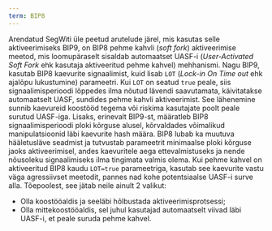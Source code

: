 ```yaml
---
term: BIP8
---
```


Arendatud SegWiti üle peetud arutelude järel, mis kasutas selle aktiveerimiseks BIP9, on BIP8 pehme kahvli (*soft fork*) aktiveerimise meetod, mis loomupäraselt sisaldab automaatset UASF-i (*User-Activated Soft Fork* ehk kasutaja aktiveeritud pehme kahvel) mehhanismi. Nagu BIP9, kasutab BIP8 kaevurite signaalimist, kuid lisab `LOT` (*Lock-in On Time out* ehk ajalõpu lukustumine) parameetri. Kui `LOT` on seatud `true` peale, siis signaalimisperioodi lõppedes ilma nõutud lävendi saavutamata, käivitatakse automaatselt UASF, sundides pehme kahvli aktiveerimist. See lähenemine sunnib kaevureid koostööd tegema või riskima kasutajate poolt peale surutud UASF-iga. Lisaks, erinevalt BIP9-st, määratleb BIP8 signaalimisperioodi ploki kõrguse alusel, kõrvaldades võimalikud manipulatsioonid läbi kaevurite hash määra. BIP8 lubab ka muutuva hääletusläve seadmist ja tutvustab parameetrit minimaalse ploki kõrguse jaoks aktiveerimisel, andes kaevuritele aega ettevalmistuseks ja nende nõusoleku signaalimiseks ilma tingimata valmis olema. Kui pehme kahvel on aktiveeritud BIP8 kaudu `LOT=true` parameetriga, kasutab see kaevurite vastu väga agressiivset meetodit, pannes nad kohe potentsiaalse UASF-i surve alla. Tõepoolest, see jätab neile ainult 2 valikut:
* Olla koostööaldis ja seeläbi hõlbustada aktiveerimisprotsessi;
* Olla mittekoostööaldis, sel juhul kasutajad automaatselt viivad läbi UASF-i, et peale suruda pehme kahvel.